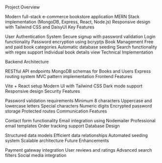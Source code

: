 Project Overview

Modern full-stack e-commerce bookstore application
MERN Stack implementation (MongoDB, Express, React, Node.js)
Responsive design with Tailwind CSS and DaisyUI
Key Features

User Authentication System
Secure signup with password validation
Login functionality
Password encryption using bcryptjs
Book Management
Free and paid book categories
Automatic database seeding
Search functionality with regex support
Individual book details view
Technical Implementation

Backend Architecture

RESTful API endpoints
MongoDB schemas for Books and Users
Express routing system
MVC pattern implementation
Frontend Features

Vite + React setup
Modern UI with Tailwind CSS
Dark mode support
Responsive design
Security Features

Password validation requirements
Minimum 8 characters
Uppercase and lowercase letters
Special characters
Numeric digits
Encrypted password storage
Protected routes
Communication Features

Contact form functionality
Email integration using Nodemailer
Professional email templates
Order tracking support
Database Design

Structured data models
Efficient data relationships
Automated seeding system
Scalable architecture
Future Enhancements

Payment gateway integration
User reviews and ratings
Advanced search filters
Social media integration
